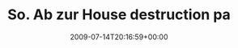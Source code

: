 ---
retweeted: false
source: <a href="http://twitter.com" rel="nofollow">Twitter Web Client</a>
entities:
  hashtags:
  - text: connewitz
    indices:
    - '38'
    - '48'
  symbols: []
  user_mentions: []
  urls: []
display_text_range:
- '0'
- '85'
favorite_count: '0'
id_str: '2638162098'
truncated: false
retweet_count: '0'
id: '2638162098'
created_at: Tue Jul 14 20:16:59 +0000 2009
favorited: false
full_text: 'So. Ab zur House destruction party in #connewitz. Aber ich verrat euch
  nucht wo... :)'
lang: de
tags:
- connewitz
- pesos:twitter
date: '2009-07-14T20:16:59+00:00'
src: https://twitter.com/bascht/status/2638162098
original_url: https://twitter.com/bascht/status/2638162098
type: twitter_tweet
text: 'So. Ab zur House destruction party in #connewitz. Aber ich verrat euch nucht
  wo... :)'
title: So. Ab zur House destruction pa

---